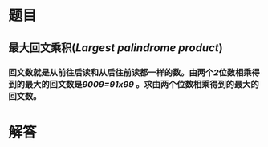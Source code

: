 # 题目
## 最大回文乘积(*Largest palindrome product*)
### 回文数就是从前往后读和从后往前读都一样的数。由两个*2*位数相乘得到的最大的回文数是***9009=91x99*** 。求由两个位数相乘得到的最大的回文数。

# 解答
